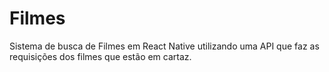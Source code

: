 # Filmes
Sistema de busca de Filmes em React Native utilizando uma API que faz as requisições dos filmes que estão em cartaz.
